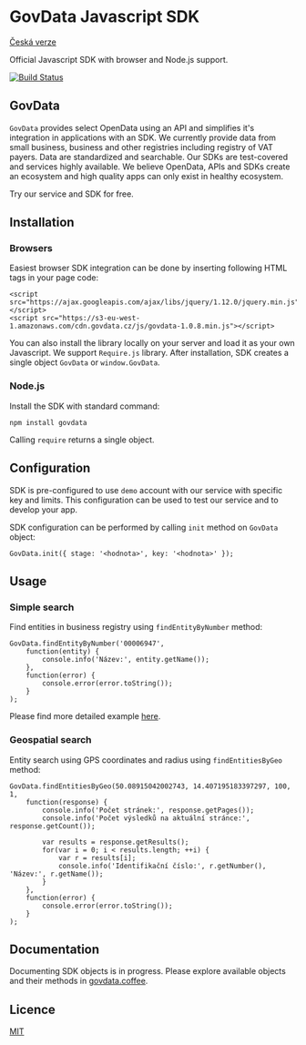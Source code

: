 # GovData Javascript SDK

[Česká verze](README.md)

Official Javascript SDK with browser and Node.js support.

[![Build Status](https://travis-ci.org/hackenbruder/govdata-js.svg)](https://travis-ci.org/hackenbruder/govdata-js)

## GovData

`GovData` provides select OpenData using an API and simplifies it's integration in applications with an SDK. We currently provide data from small business, business and other registries including registry of VAT payers. Data are standardized and searchable. Our SDKs are test-covered and services highly available. We believe OpenData, APIs and SDKs create an ecosystem and high quality apps can only exist in healthy ecosystem.

Try our service and SDK for free.

## Installation
### Browsers

Easiest browser SDK integration can be done by inserting following HTML tags in your page code:

    <script src="https://ajax.googleapis.com/ajax/libs/jquery/1.12.0/jquery.min.js"></script>
	<script src="https://s3-eu-west-1.amazonaws.com/cdn.govdata.cz/js/govdata-1.0.8.min.js"></script>

You can also install the library locally on your server and load it as your own Javascript. We support `Require.js` library. After installation, SDK creates a single object `GovData` or `window.GovData`.

### Node.js

Install the SDK with standard command:
	
	npm install govdata

Calling `require` returns a single object.

## Configuration

SDK is pre-configured to use `demo` account with our service with specific key and limits. This configuration can be used to test our service and to develop your app.

SDK configuration can be performed by calling `init` method on `GovData` object:
	
	GovData.init({ stage: '<hodnota>', key: '<hodnota>' });

## Usage
### Simple search

Find entities in business registry using `findEntityByNumber` method:

	GovData.findEntityByNumber('00006947',
		function(entity) {
			console.info('Název:', entity.getName());
		},
		function(error) {
			console.error(error.toString());
		}
	);

Please find more detailed example [here](https://gist.github.com/hackenbruder/9313b37361efab6391d5).

### Geospatial search

Entity search using GPS coordinates and radius using `findEntitiesByGeo` method:

    GovData.findEntitiesByGeo(50.08915042002743, 14.407195183397297, 100, 1,
        function(response) {
            console.info('Počet stránek:', response.getPages());
            console.info('Počet výsledků na aktuální stránce:', response.getCount());

            var results = response.getResults();
            for(var i = 0; i < results.length; ++i) {
                var r = results[i];
                console.info('Identifikační číslo:', r.getNumber(), 'Název:', r.getName());
            }
        },
        function(error) {
            console.error(error.toString());
        }
    );

## Documentation

Documenting SDK objects is in progress. Please explore available objects and their methods in [govdata.coffee](src/govdata.coffee?ts=2).

## Licence

[MIT](LICENSE.md)
